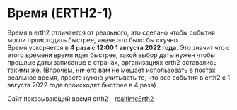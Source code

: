 # Время (ERTH2-1)

Время в erth2 отличается от реального, это сделано чтобы события могли происходить быстрее, иначе это было бы скучно.  
Время ускоряется в **4 раза с 12:00 1 августа 2022 года**. Это значит что с этого времени время идет быстрее, такой выбор даты нужен чтобы прошлые даты записаные в странах, организациях erth2 оставались такими же. (Впрочем, ничего вам не мешает использовать в постах реальное время, просто нужно учитывать то, что все события в erth2 с 1 августа 2022 года происходят быстрее в 4 раза)

Сайт показывающий время erth2 - [realtimeErth2](https://erth2.github.io/pages/time/)
